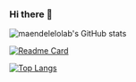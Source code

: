 ### Hi there 👋

![maendelelolab's GitHub stats](https://github-readme-stats.vercel.app/api?username=maendeleolab&count_private=true&show_icons=true&theme=dark)

[![Readme Card](https://github-readme-stats.vercel.app/api/pin/?username=maendeleolab&repo=maendeleolab)](https://github.com/maendeleolab/maendeleolab)

[![Top Langs](https://github.com/maendeleolab/maendeleolab.vercel.app/api/top-langs/?username=maendeleolab)](https://github.com/maendeleolab/maendeleolab)

<!--
**maendeleolab/maendeleolab** is a ✨ _special_ ✨ repository because its `README.md` (this file) appears on your GitHub profile.

Here are some ideas to get you started:

- 🔭 I’m currently working on ...
- 🌱 I’m currently learning ...
- 👯 I’m looking to collaborate on ...
- 🤔 I’m looking for help with ...
- 💬 Ask me about ...
- 📫 How to reach me: ...
- 😄 Pronouns: ...
- ⚡ Fun fact: ...
-->
